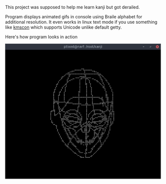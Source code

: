
This project was supposed to help me learn kanji but got derailed. 

Program displays animated gifs in console using Braile alphabet for additional resolution. It even works in linux text mode if you use something like [kmscon](https://wiki.archlinux.org/index.php/KMSCON) which supports Unicode unlike default getty. 

Here's how program looks in action

<p align="center">
  <img src="https://github.com/ptixed/kanji/raw/master/sample.gif" />
</p>
